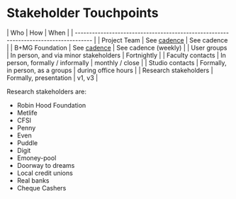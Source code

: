 # Stakeholder Touchpoints

| Who 					        | How 				        		            	| When		             |
| ------------------------------------------------------------------------------------ |
| Project Team			    | See [cadence](link.com)	             	| See cadence	      	 |
| B+MG Foundation		   	| See [cadence](link.com)		            | See cadence (weekly) |
| User groups		    		| In person, and via minor stakeholders | Fortnightly          |
| Faculty contacts	  	| In person, formally / informally    	| monthly / close	     |
| Studio contacts		  	| Formally, in person, as a groups 	    | during office hours  |
| Research stakeholders	| Formally, presentation		          	| v1, v3               |



Research stakeholders are:
- Robin Hood Foundation	
- Metlife					
- CFSI					
- Penny					
- Even					
- Puddle					
- Digit					
- Emoney-pool				
- Doorway to dreams		
- Local credit unions		
- Real banks				
- Cheque Cashers			
